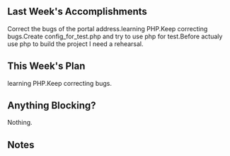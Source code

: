 ## Last Week's Accomplishments
Correct the bugs of the portal address.learning PHP.Keep correcting bugs.Create config_for_test.php and try to use php for test.Before actualy use php to build the project I need a rehearsal.

## This Week's Plan
learning PHP.Keep correcting bugs.

## Anything Blocking?
Nothing.

## Notes


